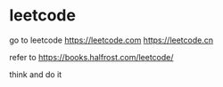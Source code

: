 # leetcode
go to leetcode
https://leetcode.com
https://leetcode.cn

refer to https://books.halfrost.com/leetcode/

think and do it